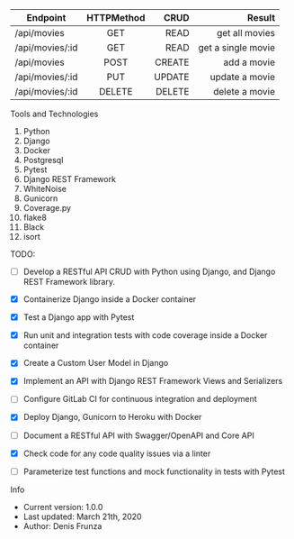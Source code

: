 


| Endpoint      | HTTPMethod    | CRUD  |    Result            |
| ------------- |:-------------:| -----:|---------------------:|
| /api/movies   |   GET         | READ  | get all movies       |
|/api/movies/:id|   GET         | READ  | get a single movie   |
| /api/movies   |   POST        |CREATE | add a movie          |
|/api/movies/:id|   PUT         |UPDATE | update a movie       |
|/api/movies/:id|   DELETE      |DELETE | delete a movie       |


Tools and Technologies

1. Python
2. Django
3. Docker
4. Postgresql
5. Pytest
6. Django REST Framework
7. WhiteNoise
8. Gunicorn
9. Coverage.py
10. flake8
11. Black
12. isort

TODO:
- [ ] Develop a RESTful API CRUD with Python using Django, and Django REST Framework library.
- [X] Containerize Django inside a Docker container
- [X] Test a Django app with Pytest
- [X] Run unit and integration tests with code coverage inside a Docker container
- [X] Create a Custom User Model in Django
- [X] Implement an API with Django REST Framework Views and Serializers
- [ ] Configure GitLab CI for continuous integration and deployment
- [X] Deploy Django, Gunicorn to Heroku with Docker
- [ ] Document a RESTful API with Swagger/OpenAPI and Core API
- [X] Check code for any code quality issues via a linter
- [ ] Parameterize test functions and mock functionality in tests with Pytest


Info

* Current version: 1.0.0
* Last updated: March 21th, 2020
* Author: Denis Frunza